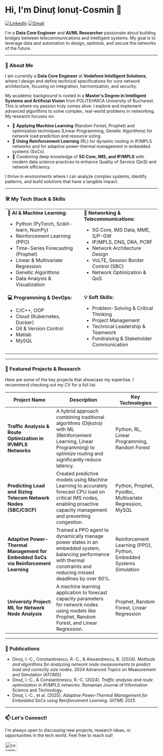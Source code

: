 # Hi, I'm Dinuț Ionuț-Cosmin 👋

<a href="https://www.linkedin.com/in/cosmin-dinut-419417214/"><img src="https://img.shields.io/badge/LinkedIn-0077B5?style=for-the-badge&logo=linkedin&logoColor=white" alt="LinkedIn"></a>
<a href="mailto:cosmindinut15@gmail.com"><img src="https://img.shields.io/badge/Gmail-D14836?style=for-the-badge&logo=gmail&logoColor=white" alt="Gmail"></a>

I'm a **Data Core Engineer** and **AI/ML Researcher** passionate about building bridges between telecommunications and intelligent systems. My goal is to leverage data and automation to design, optimize, and secure the networks of the future.

---

### 🚀 About Me

I am currently a **Data Core Engineer** at **Vodafone Intelligent Solutions**, where I design and define technical specifications for core network architecture, focusing on integration, harmonization, and security.

My academic background is rooted in a **Master's Degree in Intelligent Systems and Artificial Vision** from POLITEHNICA University of Bucharest. This is where my passion truly comes alive: I explore and implement advanced algorithms to solve complex, real-world problems in networking. My research focuses on:

-   🧠 **Applying Machine Learning** (Random Forest, Prophet) and optimization techniques (Linear Programming, Genetic Algorithms) for network load prediction and resource sizing.
-   🤖 **Using Reinforcement Learning** (RL) for dynamic routing in IP/MPLS networks and for adaptive power-thermal management in embedded systems (SoCs).
-   📡 Combining deep knowledge of **5G Core, IMS, and IP/MPLS** with modern data science practices to enhance Quality of Service (QoS) and network efficiency.

I thrive in environments where I can analyze complex systems, identify patterns, and build solutions that have a tangible impact.

---

### 🛠️ My Tech Stack & Skills

<table>
  <tr>
    <td valign="top" width="50%">
      <strong>🤖 AI & Machine Learning:</strong>
      <ul>
        <li>Python (PyTorch, Scikit-learn, NumPy)</li>
        <li>Reinforcement Learning (PPO)</li>
        <li>Time-Series Forecasting (Prophet)</li>
        <li>Linear & Multivariate Regression</li>
        <li>Genetic Algorithms</li>
        <li>Data Analysis & Visualization</li>
      </ul>
    </td>
    <td valign="top" width="50%">
      <strong>📡 Networking & Telecommunications:</strong>
      <ul>
        <li>5G Core, IMS Data, MME, S/P-GW</li>
        <li>IP/MPLS, DNS, DRA, PCRF</li>
        <li>Network Architecture Design</li>
        <li>VoLTE, Session Border Control (SBC)</li>
        <li>Network Optimization & QoS</li>
      </ul>
    </td>
  </tr>
  <tr>
    <td valign="top" width="50%">
      <strong>💻 Programming & DevOps:</strong>
      <ul>
        <li>C/C++, OOP</li>
        <li>Cloud (Kubernetes, Docker)</li>
        <li>Git & Version Control</li>
        <li>Matlab</li>
        <li>MySQL</li>
      </ul>
    </td>
    <td valign="top" width="50%">
      <strong>💡 Soft Skills:</strong>
      <ul>
        <li>Problem-Solving & Critical Thinking</li>
        <li>Project Management</li>
        <li>Technical Leadership & Teamwork</li>
        <li>Fundraising & Stakeholder Communication</li>
      </ul>
    </td>
  </tr>
</table>

---

### 🔬 Featured Projects & Research

Here are some of the key projects that showcase my expertise. I recommend checking out my CV for a full list.

| Project Name                                                                          | Description                                                                                                                                                             | Key Technologies                                                    |
| ------------------------------------------------------------------------------------- | ----------------------------------------------------------------------------------------------------------------------------------------------------------------------- | ------------------------------------------------------------------- |
| **Traffic Analysis & Route Optimization in IP/MPLS Networks**                         | A hybrid approach combining traditional algorithms (Dijkstra) with ML (Reinforcement Learning, Linear Programming) to optimize routing and significantly reduce latency. | Python, RL, Linear Programming, Random Forest                       |
| **Predicting Load and Sizing Telecom Network Nodes (SBC/CSCF)**                       | Created predictive models using Machine Learning to accurately forecast CPU load on critical IMS nodes, enabling proactive capacity management and preventing congestion. | Python, Prophet, Pyodbc, Multivariate Regression, MySQL             |
| **Adaptive Power-Thermal Management for Embedded SoCs via Reinforcement Learning**    | Trained a PPO agent to dynamically manage power states in an embedded system, balancing performance with thermal constraints and reducing missed deadlines by over 90%.  | Reinforcement Learning (PPO), Python, Embedded Systems Simulation   |
| **University Project: ML for Network Node Analysis**                                  | A machine learning application to forecast capacity parameters for network nodes using models like Prophet, Random Forest, and Linear Regression.                      | Prophet, Random Forest, Linear Regression                           |

---

### 📜 Publications

-   Dinuț, I.-C., Constantinescu, R.-C., & Alexandrescu, B. (2024). *Methods and algorithms for analyzing network node measurements to predict load and correctly size nodes*. 2024 Advanced Topics on Measurement and Simulation (ATOMS).
-   Dinuț, I.-C., & Constantinescu, R.-C. (2024). *Traffic analysis and route optimization in IP/MPLS networks*. Romanian Journal of Information Science and Technology.
-   Dinuț, I.-C., et al. (2025). *Adaptive Power-Thermal Management for Embedded SoCs using Reinforcement Learning*. SIITME 2025.

---
### 📫 Let's Connect!

I'm always open to discussing new projects, research ideas, or opportunities in the tech world. Feel free to reach out!

<p align="left">
<a href="https://www.linkedin.com/in/cosmin-dinut-419417214/" target="blank"><img align="center" src="https://raw.githubusercontent.com/rahuldkjain/github-profile-readme-generator/master/src/images/icons/Social/linked-in-alt.svg" alt="cosmin-dinut" height="30" width="40" /></a>
</p>
